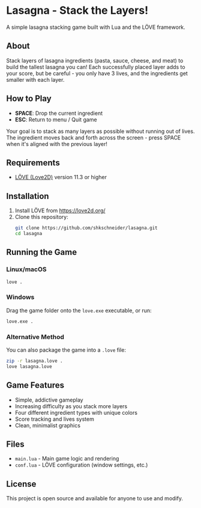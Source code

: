 # Lasagna - Stack the Layers!

A simple lasagna stacking game built with Lua and the LÖVE framework.

## About

Stack layers of lasagna ingredients (pasta, sauce, cheese, and meat) to build the tallest lasagna you can! Each successfully placed layer adds to your score, but be careful - you only have 3 lives, and the ingredients get smaller with each layer.

## How to Play

- **SPACE**: Drop the current ingredient
- **ESC**: Return to menu / Quit game

Your goal is to stack as many layers as possible without running out of lives. The ingredient moves back and forth across the screen - press SPACE when it's aligned with the previous layer!

## Requirements

- [LÖVE (Love2D)](https://love2d.org/) version 11.3 or higher

## Installation

1. Install LÖVE from https://love2d.org/
2. Clone this repository:
   ```bash
   git clone https://github.com/shkschneider/lasagna.git
   cd lasagna
   ```

## Running the Game

### Linux/macOS
```bash
love .
```

### Windows
Drag the game folder onto the `love.exe` executable, or run:
```bash
love.exe .
```

### Alternative Method
You can also package the game into a `.love` file:
```bash
zip -r lasagna.love .
love lasagna.love
```

## Game Features

- Simple, addictive gameplay
- Increasing difficulty as you stack more layers
- Four different ingredient types with unique colors
- Score tracking and lives system
- Clean, minimalist graphics

## Files

- `main.lua` - Main game logic and rendering
- `conf.lua` - LÖVE configuration (window settings, etc.)

## License

This project is open source and available for anyone to use and modify.
